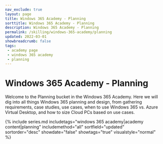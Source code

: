 ```yaml
---
nav_exclude: true
layout: page
title: Windows 365 Academy - Planning
sorttitle: Windows 365 Academy - Planning
description: Windows 365 Academy - Planning
permalink: /skilling/windows-365-academy/planning
updated: 2022-03-01
showbreadcrumb: false
tags: 
 - academy page
 - windows 365 academy
 - planning
---
```


# Windows 365 Academy - Planning

Welcome to the Planning bucket in the Windows 365 Academy. Here we will dig into all things Windows 365 planning and design, from gathering requirements, case studies, use cases, when to use Windows 365 vs. Azure Virtual Desktop, and how to size Cloud PCs based on use cases.  

{% include series.md 
    includetags="windows 365 academy|academy content|planning" 
    includemethod="all" 
    sortfield="updated" sortorder="desc" showdate="false" showtags="true" 
    visualstyle="normal"
%}


